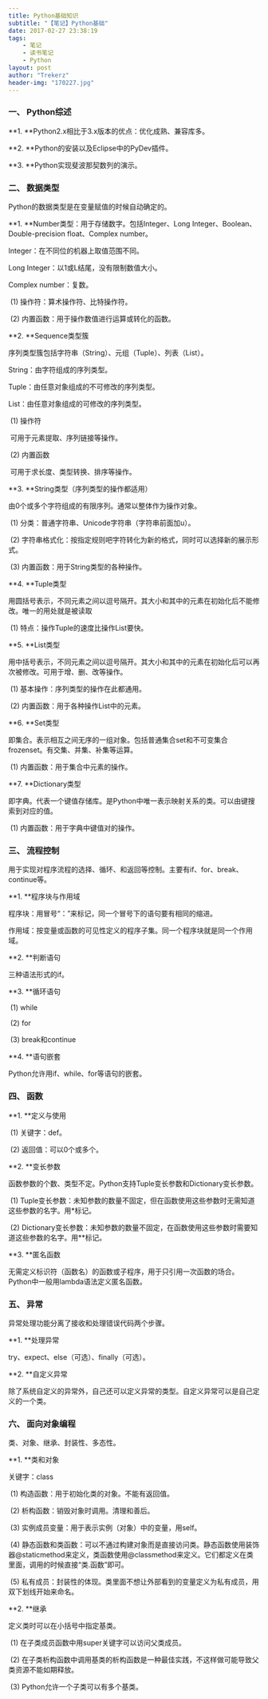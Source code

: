 ```yaml
---
title: Python基础知识
subtitle: "【笔记】Python基础"
date: 2017-02-27 23:38:19
tags: 
	- 笔记
	- 读书笔记
	- Python
layout: post
author: "Trekerz"
header-img: "170227.jpg"
---
```




### **一、 Python综述**

**1.    **Python2.x相比于3.x版本的优点：优化成熟、兼容库多。

**2.    **Python的安装以及Eclipse中的PyDev插件。

**3.    **Python实现斐波那契数列的演示。

### **二、 数据类型**

Python的数据类型是在变量赋值的时候自动确定的。

**1.    **Number类型：用于存储数字。包括Integer、Long Integer、Boolean、Double-precision float、Complex number。

Integer：在不同位的机器上取值范围不同。

Long Integer：以1或L结尾，没有限制数值大小。

Complex number：复数。

​	(1)  操作符：算术操作符、比特操作符。

​	(2)  内置函数：用于操作数值进行运算或转化的函数。

**2.    **Sequence类型簇

序列类型簇包括字符串（String）、元组（Tuple）、列表（List）。

String：由字符组成的序列类型。

Tuple：由任意对象组成的不可修改的序列类型。

List：由任意对象组成的可修改的序列类型。

​	(1)  操作符

​		可用于元素提取、序列链接等操作。

​	(2)  内置函数

​		可用于求长度、类型转换、排序等操作。

**3.    **String类型（序列类型的操作都适用）

由0个或多个字符组成的有限序列。通常以整体作为操作对象。

​	(1)  分类：普通字符串、Unicode字符串（字符串前面加u）。

​	(2)  字符串格式化：按指定规则吧字符转化为新的格式，同时可以选择新的展示形式。

​	(3)  内置函数：用于String类型的各种操作。

**4.    **Tuple类型

用圆括号表示，不同元素之间以逗号隔开。其大小和其中的元素在初始化后不能修改。唯一的用处就是被读取

​	(1)  特点：操作Tuple的速度比操作List要快。

**5.    **List类型

用中括号表示，不同元素之间以逗号隔开。其大小和其中的元素在初始化后可以再次被修改。可用于增、删、改等操作。

​	(1)  基本操作：序列类型的操作在此都通用。

​	(2)  内置函数：用于各种操作List中的元素。

**6.    **Set类型

即集合。表示相互之间无序的一组对象。包括普通集合set和不可变集合frozenset。有交集、并集、补集等运算。

​	(1)  内置函数：用于集合中元素的操作。

**7.    **Dictionary类型

即字典。代表一个键值存储库。是Python中唯一表示映射关系的类。可以由键搜索到对应的值。

​	(1)  内置函数：用于字典中键值对的操作。

### **三、 流程控制**

用于实现对程序流程的选择、循环、和返回等控制。主要有if、for、break、continue等。

**1.    **程序块与作用域

程序块：用冒号“：”来标记，同一个冒号下的语句要有相同的缩进。

作用域：按变量或函数的可见性定义的程序子集。同一个程序块就是同一个作用域。

**2.    **判断语句

三种语法形式的if。

**3.    **循环语句

​	(1)  while

​	(2)  for

​	(3)  break和continue

**4.    **语句嵌套

Python允许用if、while、for等语句的嵌套。

### **四、 函数**

**1.    **定义与使用

​	(1)  关键字：def。

​	(2)  返回值：可以0个或多个。

**2.    **变长参数

函数参数的个数、类型不定。Python支持Tuple变长参数和Dictionary变长参数。

​	(1)  Tuple变长参数：未知参数的数量不固定，但在函数使用这些参数时无需知道这些参数的名字。用*标记。

​	(2)  Dictionary变长参数：未知参数的数量不固定，在函数使用这些参数时需要知道这些参数的名字。用**标记。

**3.    **匿名函数

无需定义标识符（函数名）的函数或子程序，用于只引用一次函数的场合。Python中一般用lambda语法定义匿名函数。

### **五、 异常**

异常处理功能分离了接收和处理错误代码两个步骤。

**1.    **处理异常

try、expect、else（可选）、finally（可选）。

**2.    **自定义异常

除了系统自定义的异常外，自己还可以定义异常的类型。自定义异常可以是自己定义的一个类。

### **六、 面向对象编程**

类、对象、继承、封装性、多态性。

**1.     **类和对象

关键字：class

​	(1)  构造函数：用于初始化类的对象。不能有返回值。

​	(2)  析构函数：销毁对象时调用。清理和善后。

​	(3)  实例成员变量：用于表示实例（对象）中的变量，用self。

​	(4)  静态函数和类函数：可以不通过构建对象而是直接访问类。静态函数使用装饰器@staticmethod来定义，类函数使用@classmethod来定义。它们都定义在类里面，调用的时候直接“类.函数”即可。

​	(5)  私有成员：封装性的体现。类里面不想让外部看到的变量定义为私有成员，用双下划线开始来命名。

**2.     **继承

定义类时可以在小括号中指定基类。

​	(1)  在子类成员函数中用super关键字可以访问父类成员。

​	(2)  在子类析构函数中调用基类的析构函数是一种最佳实践，不这样做可能导致父类资源不能如期释放。

​	(3)  Python允许一个子类可以有多个基类。